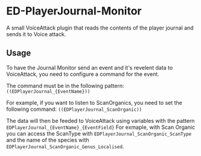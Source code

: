 # ED-PlayerJournal-Monitor
A small VoiceAttack plugin that reads the contents of the player journal and sends it to Voice attack.


## Usage

To have the Journal Monitor send an event and it's revelent data to VoiceAttack, you need to configure a command for the event.

The command must be in the following pattern:
`((EDPlayerJournal_{EventName}))`

For example, if you want to listen to ScanOrganics, you need to set the following command:
`((EDPlayerJournal_ScanOrganic))`

The data will then be feeded to VoiceAttack using variables with the pattern `EDPlayerJournal_{EventName}_{EventField}`
For exmaple, with Scan Organic you can access the ScanType with `EDPlayerJournal_ScanOrganic_ScanType` and the name of the species with `EDPlayerJournal_ScanOrganic_Genus_Localised`.
